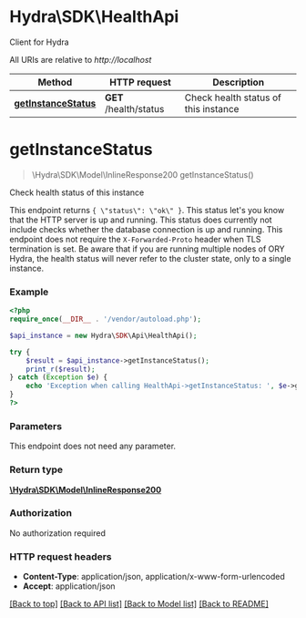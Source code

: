 # Hydra\SDK\HealthApi
Client for Hydra

All URIs are relative to *http://localhost*

Method | HTTP request | Description
------------- | ------------- | -------------
[**getInstanceStatus**](HealthApi.md#getInstanceStatus) | **GET** /health/status | Check health status of this instance


# **getInstanceStatus**
> \Hydra\SDK\Model\InlineResponse200 getInstanceStatus()

Check health status of this instance

This endpoint returns `{ \"status\": \"ok\" }`. This status let's you know that the HTTP server is up and running. This status does currently not include checks whether the database connection is up and running. This endpoint does not require the `X-Forwarded-Proto` header when TLS termination is set.   Be aware that if you are running multiple nodes of ORY Hydra, the health status will never refer to the cluster state, only to a single instance.

### Example
```php
<?php
require_once(__DIR__ . '/vendor/autoload.php');

$api_instance = new Hydra\SDK\Api\HealthApi();

try {
    $result = $api_instance->getInstanceStatus();
    print_r($result);
} catch (Exception $e) {
    echo 'Exception when calling HealthApi->getInstanceStatus: ', $e->getMessage(), PHP_EOL;
}
?>
```

### Parameters
This endpoint does not need any parameter.

### Return type

[**\Hydra\SDK\Model\InlineResponse200**](../Model/InlineResponse200.md)

### Authorization

No authorization required

### HTTP request headers

 - **Content-Type**: application/json, application/x-www-form-urlencoded
 - **Accept**: application/json

[[Back to top]](#) [[Back to API list]](../../README.md#documentation-for-api-endpoints) [[Back to Model list]](../../README.md#documentation-for-models) [[Back to README]](../../README.md)

